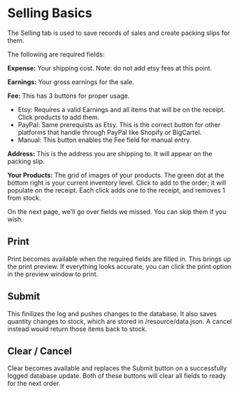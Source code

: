 # Selling Basics

The Selling tab is used to save records of sales and create packing slips for them.

The following are required fields:

**Expense:** Your shipping cost. Note: do not add etsy fees at this point.

**Earnings:** Your gross earnings for the sale.

**Fee:** This has 3 buttons for proper usage.
 - Etsy: Requires a valid Earnings and all items that will be on the receipt. Click products to add them.
 - PayPal: Same prerequists as Etsy. This is the correct button for other platforms that handle through PayPal like Shopify or BigCartel.
 - Manual: This button enables the Fee field for manual entry.

 **Address:** This is the address you are shipping to. It will appear on the packing slip.

**Your Products:** The grid of images of your products. The green dot at the bottom right is your current inventory level. Click to add to the order; it will populate on the receipt. Each click adds one to the receipt, and removes 1 from stock.

 On the next page, we'll go over fields we missed. You can skip them if you wish.

 ## Print

 Print becomes available when the required fields are filled in. This brings up the print preview. If everything looks accurate, you can click the print option in the preview window to print.

 ## Submit

 This finilizes the log and pushes changes to the database. It also saves quantity changes to stock, which are stored in /resource/data.json. A cancel instead would return those items back to stock.

 ## Clear / Cancel

 Clear becomes available and replaces the Submit button on a successfully logged database update. Both of these buttons will clear all fields to ready for the next order.
